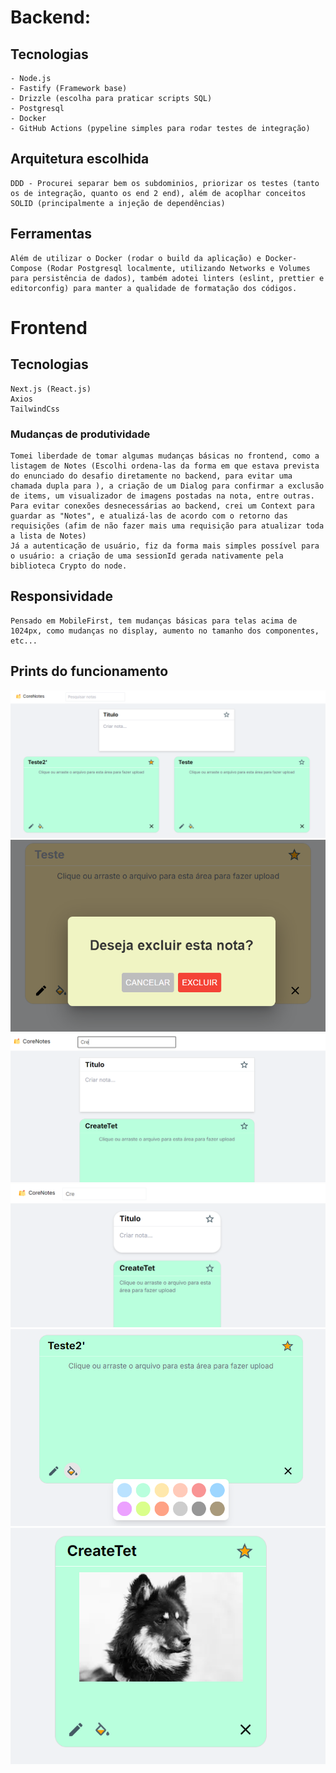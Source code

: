 # Backend:

## Tecnologias

    - Node.js
    - Fastify (Framework base)
    - Drizzle (escolha para praticar scripts SQL)
    - Postgresql
    - Docker
    - GitHub Actions (pypeline simples para rodar testes de integração)

## Arquitetura escolhida

    DDD - Procurei separar bem os subdominios, priorizar os testes (tanto os de integração, quanto os end 2 end), além de acoplhar conceitos SOLID (principalmente a injeção de dependências)

## Ferramentas

    Além de utilizar o Docker (rodar o build da aplicação) e Docker-Compose (Rodar Postgresql localmente, utilizando Networks e Volumes para persistência de dados), também adotei linters (eslint, prettier e editorconfig) para manter a qualidade de formatação dos códigos.

# Frontend

## Tecnologias

    Next.js (React.js)
    Axios
    TailwindCss

### Mudanças de produtividade

    Tomei liberdade de tomar algumas mudanças básicas no frontend, como a listagem de Notes (Escolhi ordena-las da forma em que estava prevista do enunciado do desafio diretamente no backend, para evitar uma chamada dupla para ), a criação de um Dialog para confirmar a exclusão de items, um visualizador de imagens postadas na nota, entre outras.
    Para evitar conexões desnecessárias ao backend, crei um Context para guardar as "Notes", e atualizá-las de acordo com o retorno das requisições (afim de não fazer mais uma requisição para atualizar toda a lista de Notes)
    Já a autenticação de usuário, fiz da forma mais simples possível para o usuário: a criação de uma sessionId gerada nativamente pela biblioteca Crypto do node.

## Responsividade

    Pensado em MobileFirst, tem mudanças básicas para telas acima de 1024px, como mudanças no display, aumento no tamanho dos componentes, etc...

## Prints do funcionamento

![alt text](/readme-files/image.png)
![alt text](/readme-files/image-1.png)
![alt text](/readme-files/image-2.png)
![alt text](/readme-files/image-3.png)
![alt text](/readme-files/image-4.png)
![alt text](image.png)
